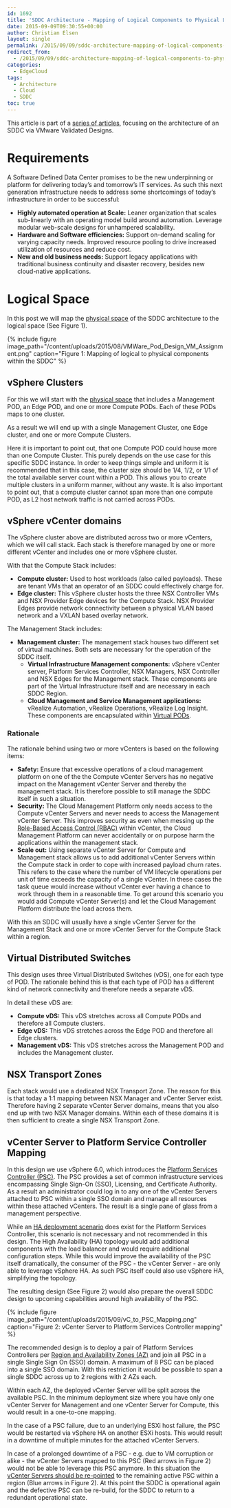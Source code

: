 ```yaml
---
id: 1692
title: 'SDDC Architecture - Mapping of Logical Components to Physical Location'
date: 2015-09-09T09:30:55+00:00
author: Christian Elsen
layout: single
permalink: /2015/09/09/sddc-architecture-mapping-of-logical-components-to-physical-location/
redirect_from:
  - /2015/09/09/sddc-architecture-mapping-of-logical-components-to-physical-location/amp/
categories:
  - EdgeCloud
tags:
  - Architecture
  - Cloud
  - SDDC
toc: true
---
```

This article is part of a [series of articles](/2015/02/20/sddc-architecture-introduction/), focusing on the architecture of an SDDC via VMware Validated Designs.

# Requirements

A Software Defined Data Center promises to be the new underpinning or platform for delivering today’s and tomorrow’s IT services. As such this next generation infrastructure needs to address some shortcomings of today’s infrastructure in order to be successful:

  * **Highly automated operation at Scale:** Leaner organization that scales sub-linearly with an operating model build around automation. Leverage modular web-scale designs for unhampered scalability.
  * **Hardware and Software efficiencies:** Support on-demand scaling for varying capacity needs. Improved resource pooling to drive increased utilization of resources and reduce cost.
  * **New and old business needs:** Support legacy applications with traditional business continuity and disaster recovery, besides new cloud-native applications.

# Logical Space

In this post we will map the [physical space](/2015/03/10/sddc-architecture-core-pod/) of the SDDC architecture to the logical space (See Figure 1).

{% include figure image_path="/content/uploads/2015/08/VMWare_Pod_Design_VM_Assignment.png" caption="Figure 1: Mapping of logical to physical components within the SDDC" %}

## vSphere Clusters

For this we will start with the [physical space](/2015/03/10/sddc-architecture-core-pod/) that includes a Management POD, an Edge POD, and one or more Compute PODs. Each of these PODs maps to one cluster.

As a result we will end up with a single Management Cluster, one Edge cluster, and one or more Compute Clusters.

Here it is important to point out, that one Compute POD could house more than one Compute Cluster. This purely depends on the use case for this specific SDDC instance. In order to keep things simple and uniform it is recommended that in this case, the cluster size should be 1/4, 1/2, or 1/1 of the total available server count within a POD. This allows you to create multiple clusters in a uniform manner, without any waste. It is also important to point out, that a compute cluster cannot span more than one compute POD, as L2 host network traffic is not carried across PODs.

## vSphere vCenter domains

The vSphere cluster above are distributed across two or more vCenters, which we will call stack. Each stack is therefore managed by one or more different vCenter and includes one or more vSphere cluster.

With that the Compute Stack includes:

  * **Compute cluster:** Used to host workloads (also called payloads). These are tenant VMs that an operator of an SDDC could effectively charge for.
  * **Edge cluster:** This vSphere cluster hosts the three NSX Controller VMs and NSX Provider Edge devices for the Compute Stack. NSX Provider Edges provide network connectivity between a physical VLAN based network and a VXLAN based overlay network.

The Management Stack includes:

  * **Management cluster:** The management stack houses two different set of virtual machines. Both sets are necessary for the operation of the SDDC itself.
      * **Virtual Infrastructure Management components:** vSphere vCenter server, Platform Services Controller, NSX Managers, NSX Controller and NSX Edges for the Management stack. These components are part of the Virtual Infrastructure itself and are necessary in each SDDC Region.
      * **Cloud Management and Service Management applications:** vRealize Automation, vRealize Operations, vRealize Log Insight. These components are encapsulated within [Virtual PODs](/2015/08/31/sddc-architecture-vpods-for-management-applications/).

### Rationale

The rationale behind using two or more vCenters is based on the following items:

  * **Safety:** Ensure that excessive operations of a cloud management platform on one of the the Compute vCenter Servers has no negative impact on the Management vCenter Server and thereby the management stack. It is therefore possible to still manage the SDDC itself in such a situation.
  * **Security:** The Cloud Management Platform only needs access to the Compute vCenter Servers and never needs to access the Management vCenter Server. This improves security as even when messing up the [Role-Based Access Control (RBAC)](https://en.wikipedia.org/wiki/Role-based_access_control) within vCenter, the Cloud Management Platform can never accidentally or on purpose harm the applications within the management stack.
  * **Scale out:** Using separate vCenter Server for Compute and Management stack allows us to add additional vCenter Servers within the Compute stack in order to cope with increased payload churn rates. This refers to the case where the number of VM lifecycle operations per unit of time exceeds the capacity of a single vCenter. In these cases the task queue would increase without vCenter ever having a chance to work through them in a reasonable time. To get around this scenario you would add Compute vCenter Server(s) and let the Cloud Management Platform distribute the load across them.

With this an SDDC will usually have a single vCenter Server for the Management Stack and one or more vCenter Server for the Compute Stack within a region.

## Virtual Distributed Switches

This design uses three Virtual Distributed Switches (vDS), one for each type of POD. The rationale behind this is that each type of POD has a different kind of network connectivity and therefore needs a separate vDS.

In detail these vDS are:

  * **Compute vDS:** This vDS stretches across all Compute PODs and therefore all Compute clusters.
  * **Edge vDS:** This vDS stretches across the Edge POD and therefore all Edge clusters.
  * **Management vDS:** This vDS stretches across the Management POD and includes the Management cluster.

## NSX Transport Zones

Each stack would use a dedicated NSX Transport Zone. The reason for this is that today a 1:1 mapping between NSX Manager and vCenter Server exist. Therefore having 2 separate vCenter Server domains, means that you also end up with two NSX Manager domains. Within each of these domains it is then sufficient to create a single NSX Transport Zone.

## vCenter Server to Platform Service Controller Mapping

In this design we use vSphere 6.0, which introduces the [Platform Services Controller (PSC)](https://kb.vmware.com/selfservice/microsites/search.do?language=en_US&cmd=displayKC&externalId=2113115). The PSC provides a set of common infrastructure services encompassing Single Sign-On (SSO), Licensing, and Certificate Authority. As a result an administrator could log in to any one of the vCenter Servers attached to PSC within a single SSO domain and manage all resources within these attached vCenters. The result is a single pane of glass from a management perspective.

While an [HA deployment scenario](https://blogs.vmware.com/vsphere/2015/03/vcenter-server-6-topology-ha.html) does exist for the Platform Services Controller, this scenario is not necessary and not recommended in this design. The High Availability (HA) topology would add additional components with the load balancer and would require additional configuration steps. While this would improve the availability of the PSC itself dramatically, the consumer of the PSC - the vCenter Server - are only able to leverage vSphere HA. As such PSC itself could also use vSphere HA, simplifying the topology.

The resulting design (See Figure 2) would also prepare the overall SDDC design to upcoming capabilities around high availability of the PSC.

{% include figure image_path="/content/uploads/2015/09/vC_to_PSC_Mapping.png" caption="Figure 2: vCenter Server to Platform Services Controller mapping" %}

The recommended design is to deploy a pair of Platform Services Controllers per [Region and Availability Zones (AZ)](/2015/07/31/sddc-architecture-regions-and-availability-zones-azs/) and join all PSC in a single Single Sign On (SSO) domain. A maximum of 8 PSC can be placed into a single SSO domain. With this restriction it would be possible to span a single SDDC across up to 2 regions with 2 AZs each.

Within each AZ, the deployed vCenter Server will be split across the available PSC. In the minimum deployment size where you have only one vCenter Server for Management and one vCenter Server for Compute, this would result in a one-to-one mapping.

In the case of a PSC failure, due to an underlying ESXi host failure, the PSC would be restarted via vSphere HA on another ESXi hosts. This would result in a downtime of multiple minutes for the attached vCenter Servers.

In case of a prolonged downtime of a PSC - e.g. due to VM corruption or alike - the vCenter Servers mapped to this PSC (Red arrows in Figure 2) would not be able to leverage this PSC anymore. In this situation the [vCenter Servers should be re-pointed](http://kb.vmware.com/kb/2113917) to the remaining active PSC within a region (Blue arrows in Figure 2). At this point the SDDC is operational again and the defective PSC can be re-build, for the SDDC to return to a redundant operational state.
